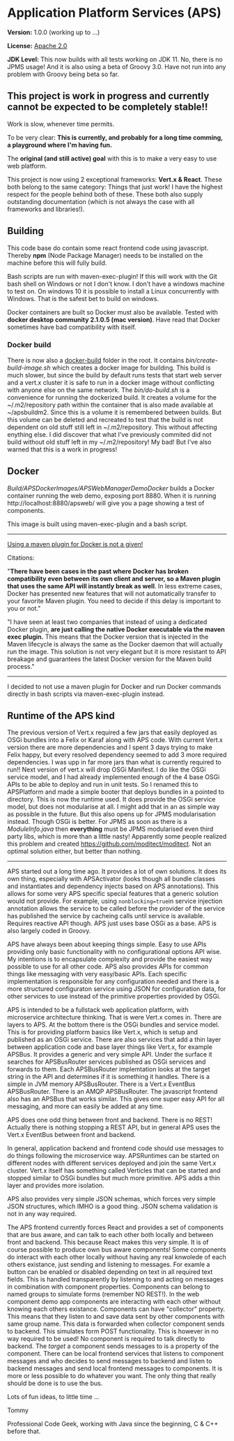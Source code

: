 # Application Platform Services (APS)

__Version:__ 1.0.0 (working up to ...)

__License:__ [Apache 2.0](lics/Apache-2.0.md)

__JDK Level:__ This now builds with all tests working on JDK 11. No, there is no JPMS usage! And it is also using a beta of Groovy 3.0. Have not run into any problem with Groovy being beta so far. 

## This project is work in progress and currently cannot be expected to be completely stable!!

Work is slow, whenever time permits.

To be very clear: **This is currently, and probably for a long time comming, a playground where I'm having fun.**

The __original (and still active) goal__ with this is to make a very easy to use web platform.

This project is now using 2 exceptional frameworks: __Vert.x & React__. These both belong to the same category: Things that just work! I have the highest respect for the people behind both of these. These both also supply outstanding documentation (which is not always the case with all frameworks and libraries!).

## Building

This code base do contain some react frontend code using javascript. Thereby __npm__
(Node Package Manager) needs to be installed on the machine before this will fully
build.

Bash scripts are run with maven-exec-plugin! If this will work with the Git bash shell on Windows or not I don't know. I don't have a windows machine to test on. On windows 10 it is possible to install a Linux concurrently with Windows. That is the safest bet to build on windows. 

Docker containers are built so Docker must also be available. Tested with **docker desktop community 2.1.0.5 (mac version)**. Have read that Docker sometimes have bad compatibility with itself. 

### Docker build

There is now also a [docker-build](docker-build/) folder in the root. It contains _bin/create-build-image.sh_ which creates a docker image for building. This build is much slower, but since the build by default runs tests that start web server and a vert.x cluster it is safe to run in a docker image without conflicting with anyone else on the same network. The _bin/do-build.sh_ is a convenience for running the dockerized build. It creates a volume for the ~/.m2/repository path within the container that is also made available at ~/apsbuildm2. Since this is a volume it is remembered between builds. But this volume can be deleted and recreated to test that the build is not dependent on old stuff still left in ~/.m2/repository. This without affecting enything else. I did discover that what I've previously commited did not build without old stuff left in my ~/.m2/repository! My bad! But I've also warned that this is a work in progress!

## Docker

_Build/APSDockerImages/APSWebManagerDemoDocker_ builds a Docker container running the web demo, exposing port 8880. When it is running http://localhost:8880/apsweb/ will give you a page showing a test of components. 

This image is built using maven-exec-plugin and a bash script. 

----

[Using a maven plugin for Docker is not a given!](https://medium.com/containers-101/using-docker-from-maven-and-maven-from-docker-1494238f1cf6) 

Citations:

"**There have been cases in the past where Docker has broken compatibility even between its own client and server, so a Maven plugin that uses the same API will instantly break as well**. In less extreme cases, Docker has presented new features that will not automatically transfer to your favorite Maven plugin. You need to decide if this delay is important to you or not."

"I have seen at least two companies that instead of using a dedicated Docker plugin, **are just calling the native Docker executable via the maven exec plugin.** This means that the Docker version that is injected in the Maven lifecycle is always the same as the Docker daemon that will actually run the image. This solution is not very elegant but it is more resistant to API breakage and guarantees the latest Docker version for the Maven build process."

----

I decided to not use a maven plugin for Docker and run Docker commands directly in bash scripts via maven-exec-plugin instead.

## Runtime of the APS kind

The previous version of Vert.x required a few jars that easily deployed as OSGi bundles into a Felix or Karaf along with APS code. With current Vert.x version there are more dependencies and I spent 3 days trying to make Felix happy, but every resolved dependency seemed to add 3 more required dependencies. I was upp in far more jars than what is currently required to run!! Next version of vert.x will drop OSGi Manifest. I do like the OSGi service model, and I had already implemented enough of the 4 base OSGi APIs to be able to deploy and run in unit tests. So I renamed this to APSPlatform and made a simple booter that deploys bundles in a pointed to directory. This is now the runtime used. It does provide the OSGi service model, but does not modularise at all. I might add that in an as simple way as possible in the future. But this also opens up for JPMS modularisation instead. Though OSGi is better. For JPMS as soon as there is a _ModuleInfo.java_ then **everything** must be JPMS modularised even third party libs, which is more than a little nasty! Apparently some people realized this problem and created <https://github.com/moditect/moditect>. Not an optimal solution either, but better than nothing.

---- 

APS started out a long time ago. It provides a lot of own solutions. It does its own thing, especially with APSActivator (looks though all bundle classes and instantiates and dependency injects based on APS annotations). This allows for some very APS specific special features that a generic solution would not provide. For example, using `nonblocking=true`in service injection annotation allows the service to be called before the provider of the service has published the service by cacheing calls until service is available. Requires reactive API though. APS just uses base OSGi as a base. APS is also largely coded in Groovy.

APS have always been about keeping things simple. Easy to use APIs providing only basic functionality with no configurational options API wise. My intentions is to encapsulate complexity and provide the easiest way possible to use for all other code. APS also provides APIs for common things like messaging with very easy/basic APIs. Each specific implementation is responsible for any configuration needed and there is a more structured configuraton service using JSON for configuration data, for other services to use instead of the primitive properties provided by OSGi.

APS is intended to be a fullstack web application platform, with microservice architecture thinking. That is were Vert.x comes in. There are layers to APS. At the bottom there is the OSGi bundles and service model. This is for providing platform basics like Vert.x, which is setup and published as an OSGi service. There are also services that add a thin layer between application code and base layer things like Vert.x, for example APSBus. It provides a generic and very simple API. Under the surface it searches for APSBusRouter services published as OSGi services and forwards to them. Each APSBusRouter implemtation looks at the target string in the API  and determines if it is something it handles. There is a simple in JVM memory APSBusRouter. There is a Vert.x EventBus APSBusRouter. There is an AMQP APSBusRouter. The javascript frontend also has an APSBus that works similar. This gives one super easy API for all messaging, and more can easily be added at any time. 

APS does one odd thing between front and backend. There is no REST! Actually there is nothing stopping a REST API, but in general APS uses the Vert.x EventBus between front and backend. 

In general, application backend and frontend code should use messages to do things following the microservice way. APSRuntimes can be started on different nodes with different services deployed and join the same Vert.x cluster. Vert.x itself has something called Verticles that can be started and stopped similar to OSGi bundles but much more primitive. APS adds a thin layer and provides more isolation. 

APS also provides very simple JSON schemas, which forces very simple JSON structures, which IMHO is a good thing. JSON schema validation is not in any way required. 

The APS frontend currently forces React and provides a set of components that are bus aware, and can talk to each other both locally and between front and backend. This because React makes this very simple. It is of course possible to produce own bus aware components! Some components do interact with each other locally without having any real knwolede of each others existance, just sending and listening to messages. For examle a button can be enabled or disabled depending on text in all required text fields. This is handled transparently by listening to and acting on messages in combination with component properties. Components can belong to named groups to simulate forms (remember NO REST!). In the web component demo app components are interacting with each other without knowing each others existance. Components can have "collector" property. This means that they listen to and save data sent by other components with same group name. This data is forwarded when collector component sends to backend. This simulates form POST functionality. This is however in no way required to be used! No component is required to talk directly to backend. The _target_ a component sends messages to is a property of the component. There can be local frontend services that listens to component messages and who decides to send messages to backend and listen to backend messages and send local frontend messages to components. It is more or less possible to do whatever you want. The only thing that really should be done is to use the bus.

Lots of fun ideas, to little time ...

Tommy

Professional Code Geek, working with Java since the beginning, C & C++ before that. 



